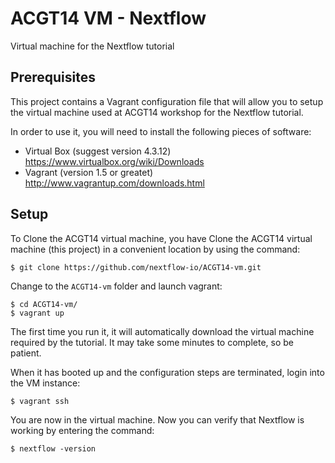 ACGT14 VM - Nextflow 
======================

Virtual machine for the Nextflow tutorial

Prerequisites 
---------------

This project contains a Vagrant configuration file that will allow you to setup the virtual 
machine used at ACGT14 workshop for the Nextflow tutorial.

In order to use it, you will need to install the following pieces of software: 

* Virtual Box (suggest version 4.3.12) https://www.virtualbox.org/wiki/Downloads
* Vagrant (version 1.5 or greatet) http://www.vagrantup.com/downloads.html


Setup 
--------

To Clone the ACGT14 virtual machine, you have
Clone the ACGT14 virtual machine (this project) in a convenient location by using the command:

    $ git clone https://github.com/nextflow-io/ACGT14-vm.git


Change to the `ACGT14-vm` folder and launch vagrant:
    
    $ cd ACGT14-vm/
    $ vagrant up  
    

The first time you run it, it will automatically download the virtual machine required by the tutorial. 
It may take some minutes to complete, so be patient. 

When it has booted up and the configuration steps are terminated, login into the VM instance:

    $ vagrant ssh 
    
You are now in the virtual machine. Now you can verify that Nextflow is working by entering the command: 

    $ nextflow -version 


